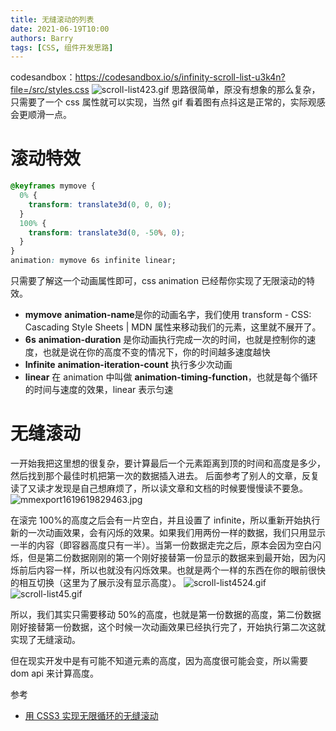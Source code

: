 ```yaml
---
title: 无缝滚动的列表
date: 2021-06-19T10:00
authors: Barry
tags: [CSS, 组件开发思路]
---
```


codesandbox：https://codesandbox.io/s/infinity-scroll-list-u3k4n?file=/src/styles.css
![scroll-list423.gif](https://p3-juejin.byteimg.com/tos-cn-i-k3u1fbpfcp/ef8168421cfe4e47b039efc283b376b9~tplv-k3u1fbpfcp-watermark.image)
思路很简单，原没有想象的那么复杂，只需要了一个 css 属性就可以实现，当然 gif 看着图有点抖这是正常的，实际观感会更顺滑一点。

<!--truncate-->

# 滚动特效

```css
@keyframes mymove {
  0% {
    transform: translate3d(0, 0, 0);
  }
  100% {
    transform: translate3d(0, -50%, 0);
  }
}
animation: mymove 6s infinite linear;
```

只需要了解这一个动画属性即可，css animation 已经帮你实现了无限滚动的特效。

- **mymove** **animation-name**是你的动画名字，我们使用 transform - CSS: Cascading Style Sheets | MDN 属性来移动我们的元素，这里就不展开了。
- **6s** **animation-duration** 是你动画执行完成一次的时间，也就是控制你的速度，也就是说在你的高度不变的情况下，你的时间越多速度越快
- **lnfinite** **animation-iteration-count** 执行多少次动画
- **linear** 在 animation 中叫做 **animation-timing-function**，也就是每个循环的时间与速度的效果，linear 表示匀速

# 无缝滚动

一开始我把这里想的很复杂，要计算最后一个元素距离到顶的时间和高度是多少，然后找到那个最佳时机把第一次的数据插入进去。
后面参考了别人的文章，反复读了又读才发现是自己想麻烦了，所以读文章和文档的时候要慢慢读不要急。
![mmexport1619619829463.jpg](https://p1-juejin.byteimg.com/tos-cn-i-k3u1fbpfcp/c97a7f08fbc24bb49814f81313369d38~tplv-k3u1fbpfcp-watermark.image)

在滚完 100%的高度之后会有一片空白，并且设置了 infinite，所以重新开始执行新的一次动画效果，会有闪烁的效果。如果我们用两份一样的数据，我们只用显示一半的内容（即容器高度只有一半）。当第一份数据走完之后，原本会因为空白闪烁，但是第二份数据刚刚的第一个刚好接替第一份显示的数据来到最开始，因为闪烁前后内容一样，所以也就没有闪烁效果。也就是两个一样的东西在你的眼前很快的相互切换（这里为了展示没有显示高度）。
![scroll-list4524.gif](https://p1-juejin.byteimg.com/tos-cn-i-k3u1fbpfcp/7d29c5d22460416c8d0f7a0bf7df2771~tplv-k3u1fbpfcp-watermark.image)
![scroll-list45.gif](https://p1-juejin.byteimg.com/tos-cn-i-k3u1fbpfcp/546d78a7ebf141fa855820c3c02ce004~tplv-k3u1fbpfcp-watermark.image)

所以，我们其实只需要移动 50%的高度，也就是第一份数据的高度，第二份数据刚好接替第一份数据，这个时候一次动画效果已经执行完了，开始执行第二次这就实现了无缝滚动。

但在现实开发中是有可能不知道元素的高度，因为高度很可能会变，所以需要 dom api 来计算高度。

参考

- [用 CSS3 实现无限循环的无缝滚动](https://www.xiabingbao.com/css3/2017/07/03/css3-infinite-scroll.html)
